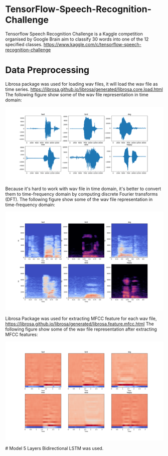 # TensorFlow-Speech-Recognition-Challenge

Tensorflow Speech Recognition Challenge is a Kaggle competition organised by Google Brain aim to classify 30 words into one of the 12 specified classes.
https://www.kaggle.com/c/tensorflow-speech-recognition-challenge


# Data Preprocessing
Librosa package was used for loading wav files, it will load the wav file as time series. 
https://librosa.github.io/librosa/generated/librosa.core.load.html
The following figure show some of the wav file representation in time domain: 
<p align="center">
  <img src="all.png">
</p>

Because it's hard to work with wav file in time domain, it's better to convert them to time-frequency domain by computing discrete Fourier transforms (DFT).
The following figure show some of the wav file representation in time-frequency domain: 
<p align="center">
  <img src="all_stft.png">
</p>

Librosa Package was used for extracting MFCC feature for each wav file, https://librosa.github.io/librosa/generated/librosa.feature.mfcc.html
The following figure show some of the wav file representation after extracting MFCC features: 
<p align="center">
  <img src="all_stft_mfcc.png">
</p>
# Model
5 Layers Bidirectional LSTM was used.
